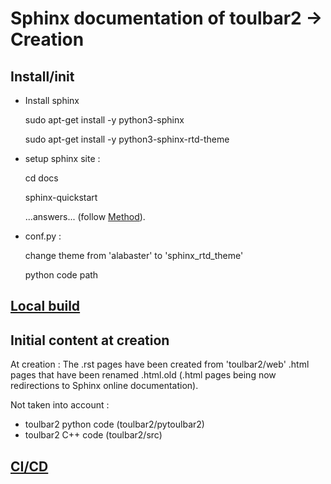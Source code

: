 # Sphinx documentation of toulbar2 -> Creation

## Install/init

- Install sphinx

  sudo apt-get install -y python3-sphinx

  sudo apt-get install -y python3-sphinx-rtd-theme

- setup sphinx site  :

  cd docs

  sphinx-quickstart

  ...answers... (follow [Method](README/method.md)).

- conf.py :

  change theme from 'alabaster' to 'sphinx_rtd_theme'

  python code path

## [Local build](README/local_build.md)

## Initial content at creation

At creation :
The .rst pages have been created from 'toulbar2/web' .html pages that have been renamed .html.old (.html pages being now redirections to Sphinx online documentation).

Not taken into account :
- toulbar2 python code (toulbar2/pytoulbar2)
- toulbar2 C++ code (toulbar2/src)

## [CI/CD](README/CICD.md)


